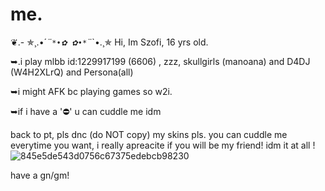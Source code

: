 # me.
❦.- ✯¸.•´*¨`*•✿ ✿•*`¨*`•.¸✯
Hi, Im Szofi, 16 yrs old.

➥.i play mlbb id:1229917199 (6606) , zzz, skullgirls (manoana) and D4DJ (W4H2XLrQ) and Persona(all)

➥i might AFK bc playing games so w2i.

➥if i have a '⛔' u can cuddle me idm

back to pt, pls dnc (do NOT copy) my skins pls. you can cuddle me everytime you want, i really apreacite if you will be my friend! idm it at all
!![845e5de543d0756c67375edebcb98230](https://github.com/user-attachments/assets/3a9ceb56-a370-409e-8acd-0299ccefe54e)

 have a gn/gm!
